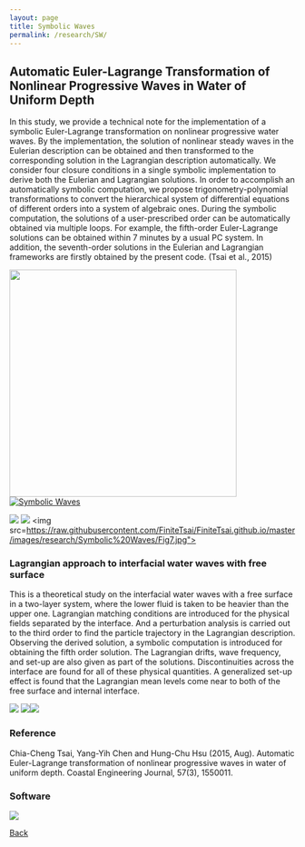 ```yaml
---
layout: page
title: Symbolic Waves
permalink: /research/SW/
---
```

## Automatic Euler-Lagrange Transformation of Nonlinear Progressive Waves in Water of Uniform Depth

In this study, we provide a technical note for the implementation of a symbolic Euler-Lagrange transformation on nonlinear progressive water waves. 
By the implementation, the solution of nonlinear steady waves in the Eulerian description can be obtained and then transformed to the corresponding solution in the Lagrangian description automatically. 
We consider four closure conditions in a single symbolic implementation to derive both the Eulerian and Lagrangian solutions. In order to accomplish an automatically symbolic computation, we propose trigonometry-polynomial transformations to convert the hierarchical system of differential equations of different orders into a system of algebraic ones. 
During the symbolic computation, the solutions of a user-prescribed order can be automatically obtained via multiple loops. For example, the fifth-order Euler-Lagrange solutions can be obtained within 7 minutes by a usual PC system. In addition, the seventh-order solutions in the Eulerian and Lagrangian frameworks are firstly obtained by the present code. (Tsai et al., 2015)

<img src="https://raw.githubusercontent.com/FiniteTsai/FiniteTsai.github.io/master/images/research/Symbolic%20Waves/未命名31.png" width="400" height="400"> [![Symbolic Waves](http://img.youtube.com/vi/WVx88BXGSKA/0.jpg)](https://www.youtube.com/watch?v=WVx88BXGSKA)

<img src="https://raw.githubusercontent.com/FiniteTsai/FiniteTsai.github.io/master/images/research/Symbolic%20Waves/未命名32.png"> <img src="https://raw.githubusercontent.com/FiniteTsai/FiniteTsai.github.io/master/images/research/Symbolic%20Waves/Fig6.jpg">
<img src=https://raw.githubusercontent.com/FiniteTsai/FiniteTsai.github.io/master/images/research/Symbolic%20Waves/Fig7.jpg">

### Lagrangian approach to interfacial water waves with free surface

This is a theoretical study on the interfacial water waves with a free surface in a two-layer system, where the lower fluid is taken to be heavier than the upper one. Lagrangian matching conditions are introduced for the physical fields separated by the interface. And a perturbation analysis is carried out to the third order to find the particle trajectory in the Lagrangian description. Observing the derived solution, a symbolic computation is introduced for obtaining the fifth order solution. The Lagrangian drifts, wave frequency, and set-up are also given as part of the solutions. Discontinuities across the interface are found for all of these physical quantities. A generalized set-up effect is found that the Lagrangian mean levels come near to both of the free surface and internal interface.

<img src="https://raw.githubusercontent.com/FiniteTsai/FiniteTsai.github.io/master/images/research/Symbolic%20Waves/未命名41.png">
<img src="https://raw.githubusercontent.com/FiniteTsai/FiniteTsai.github.io/master/images/research/Symbolic%20Waves/Fig%2010.png"><img src="https://raw.githubusercontent.com/FiniteTsai/FiniteTsai.github.io/master/images/research/Symbolic%20Waves/Fig%2013b.png">

### Reference
Chia-Cheng Tsai, Yang-Yih Chen and Hung-Chu Hsu (2015, Aug). Automatic Euler-Lagrange transformation of nonlinear progressive waves in water of uniform depth. Coastal Engineering Journal, 57(3), 1550011.

### Software

<img src="https://raw.githubusercontent.com/FiniteTsai/FiniteTsai.github.io/master/images/research/Symbolic%20Waves/3.jpg">

[Back](https://finitetsai.github.io/research)
